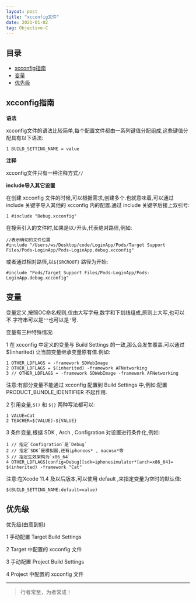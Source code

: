 ```yaml
---
layout: post
title: "xcconfig文件"
date: 2021-01-02
tag: Objective-C
---
```







## 目录
- [xcconfig指南](#content1)   
- [变量](#content2)   
- [优先级](#content3)   







<!-- ************************************************ -->
## <a id="content1">xcconfig指南</a>

**语法**

xcconfig文件的语法比较简单,每个配置文件都由一系列键值分配组成,这些键值分配具有以下语法:

```
1 BUILD_SETTING_NAME = value
```

**注释**

xcconfig文件只有一种注释方式`//`


**include导入其它设置**


在创建 xcconfig 文件的时候,可以根据需求,创建多个.也就意味着,可以通过 include 关键字导入其他的 xcconfig 内的配置.通过 include 关键字后接上双引号:

```
1 #include "Debug.xcconfig"
```

在搜索引入的文件时,如果是以`/`开头,代表绝对路径,例如:

```
//表示确切的文件位置
#include "/Users/ws/Desktop/code/LoginApp/Pods/Target Support Files/Pods-LoginApp/Pods-LoginApp.debug.xcconfig"
```

或者通过相对路径,以`${SRCROOT}` 路径为开始:

```
#include "Pods/Target Support Files/Pods-LoginApp/Pods-LoginApp.debug.xcconfig"
```



<!-- ************************************************ -->
## <a id="content2">变量</a>

变量定义,按照OC命名规则,仅由大写字母,数字和下划线组成,原则上大写,也可以不.字符串可以是`""`也可以是`'`号.

变量有三种特殊情况:

1 在 xcconfig 中定义的变量与 Build Settings 的一致,那么会发生覆盖.可以通过 $(inherited) 让当前变量继承变量原有值.例如: 

```
1 OTHER_LDFLAGS = -framework SDWebImage
2 OTHER_LDFLAGS = $(inherited) -framework AFNetworking
3 // OTHER_LDFLAGS = -framework SDWebImage -framework AFNetworking
```

注意:有部分变量不能通过 xcconfig 配置到 Build Settings 中,例如:配置 PRODUCT_BUNDLE_IDENTIFIER 不起作用.

2 引用变量,`$()` 和 `${}` 两种写法都可以:

```
1 VALUE=Cat
2 TEACHER=$(VALUE)-${VALUE}
```

3  条件变量,根据 SDK , Arch , Configration 对设置进行条件化,例如:

```
1 // 指定`Configration`是`Debug`
2 // 指定`SDK`是模拟器,还有iphoneos* , macosx*等
3 // 指定生效架构为`x86_64`
4 OTHER_LDFLAGS[config=Debug][sdk=iphonesimulator*[arch=x86_64]= $(inherited) -framework "Cat"
```
注意:在Xcode 11.4 及以后版本,可以使用 default ,来指定变量为空时的默认值:

```
$(BUILD_SETTING_NAME:default=value)
```


<!-- ************************************************ -->
## <a id="content3">优先级</a>

优先级(由高到低)

1 手动配置 Target Build Settings 

2 Target 中配置的 xcconfig 文件

3  手动配置 Project Build Settings 

4 Project 中配置的 xcconfig 文件





----------
>  行者常至，为者常成！


